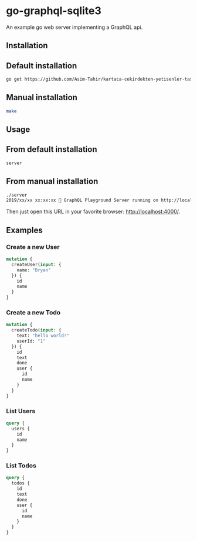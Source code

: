# go-graphql-sqlite3

An example go web server implementing a GraphQL api.

## Installation

## Default installation

```bash
go get https://github.com/Asim-Tahir/kartaca-cekirdekten-yetisenler-task-1-be/cmd/server
```

## Manual installation

```bash
make
```

## Usage

## From default installation

```bash
server
```

## From manual installation

```bash
./server
2019/xx/xx xx:xx:xx 🚀 GraphQL Playground Server running on http://localhost:4000/
```

Then just open this URL in your favorite browser: [http://localhost:4000/](http://localhost:4000/).

## Examples

### Create a new User

```graphql
mutation {
  createUser(input: {
    name: "Bryan"
  }) {
    id
    name
  }
}
```

### Create a new Todo

```graphql
mutation {
  createTodo(input: {
    text: "hello world!"
    userId: "1"
  }) {
    id
    text
    done
    user {
      id
      name
    }
  }
}
```

### List Users

```graphql
query {
  users {
    id
    name
  }
}
```

### List Todos

```graphql
query {
  todos {
    id
    text
    done
    user {
      id
      name
    }
  }
}
```

